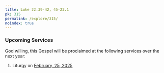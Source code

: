 ```yaml
---
title: Luke 22.39-42, 45-23.1
pk: 315
permalink: /explore/315/
noindex: true
---
```


### Upcoming Services

God willing, this Gospel will be proclaimed at the following services over the next year:


1. Liturgy on [February, 25, 2025](https://orthocal.info/readings/gregorian/2025/02/25/)
